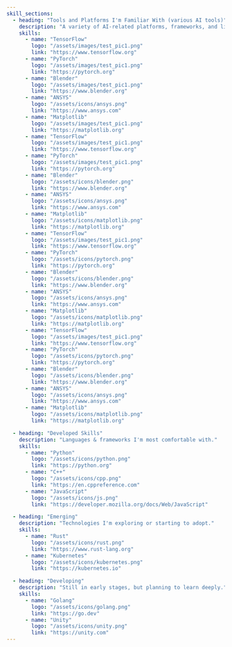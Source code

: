 ```yaml
---
skill_sections:
  - heading: "Tools and Platforms I'm Familiar With (various AI tools)"
    description: "A variety of AI-related platforms, frameworks, and libraries."
    skills:
      - name: "TensorFlow"
        logo: "/assets/images/test_pic1.png"
        link: "https://www.tensorflow.org"
      - name: "PyTorch"
        logo: "/assets/images/test_pic1.png"
        link: "https://pytorch.org"
      - name: "Blender"
        logo: "/assets/images/test_pic1.png"
        link: "https://www.blender.org"
      - name: "ANSYS"
        logo: "/assets/icons/ansys.png"
        link: "https://www.ansys.com"
      - name: "Matplotlib"
        logo: "/assets/images/test_pic1.png"
        link: "https://matplotlib.org"
      - name: "TensorFlow"
        logo: "/assets/images/test_pic1.png"
        link: "https://www.tensorflow.org"
      - name: "PyTorch"
        logo: "/assets/images/test_pic1.png"
        link: "https://pytorch.org"
      - name: "Blender"
        logo: "/assets/icons/blender.png"
        link: "https://www.blender.org"
      - name: "ANSYS"
        logo: "/assets/icons/ansys.png"
        link: "https://www.ansys.com"
      - name: "Matplotlib"
        logo: "/assets/icons/matplotlib.png"
        link: "https://matplotlib.org"
      - name: "TensorFlow"
        logo: "/assets/images/test_pic1.png"
        link: "https://www.tensorflow.org"
      - name: "PyTorch"
        logo: "/assets/icons/pytorch.png"
        link: "https://pytorch.org"
      - name: "Blender"
        logo: "/assets/icons/blender.png"
        link: "https://www.blender.org"
      - name: "ANSYS"
        logo: "/assets/icons/ansys.png"
        link: "https://www.ansys.com"
      - name: "Matplotlib"
        logo: "/assets/icons/matplotlib.png"
        link: "https://matplotlib.org"
      - name: "TensorFlow"
        logo: "/assets/images/test_pic1.png"
        link: "https://www.tensorflow.org"
      - name: "PyTorch"
        logo: "/assets/icons/pytorch.png"
        link: "https://pytorch.org"
      - name: "Blender"
        logo: "/assets/icons/blender.png"
        link: "https://www.blender.org"
      - name: "ANSYS"
        logo: "/assets/icons/ansys.png"
        link: "https://www.ansys.com"
      - name: "Matplotlib"
        logo: "/assets/icons/matplotlib.png"
        link: "https://matplotlib.org"

  - heading: "Developed Skills"
    description: "Languages & frameworks I'm most comfortable with."
    skills:
      - name: "Python"
        logo: "/assets/icons/python.png"
        link: "https://python.org"
      - name: "C++"
        logo: "/assets/icons/cpp.png"
        link: "https://en.cppreference.com"
      - name: "JavaScript"
        logo: "/assets/icons/js.png"
        link: "https://developer.mozilla.org/docs/Web/JavaScript"

  - heading: "Emerging"
    description: "Technologies I'm exploring or starting to adopt."
    skills:
      - name: "Rust"
        logo: "/assets/icons/rust.png"
        link: "https://www.rust-lang.org"
      - name: "Kubernetes"
        logo: "/assets/icons/kubernetes.png"
        link: "https://kubernetes.io"

  - heading: "Developing"
    description: "Still in early stages, but planning to learn deeply."
    skills:
      - name: "Golang"
        logo: "/assets/icons/golang.png"
        link: "https://go.dev"
      - name: "Unity"
        logo: "/assets/icons/unity.png"
        link: "https://unity.com"
---
```

